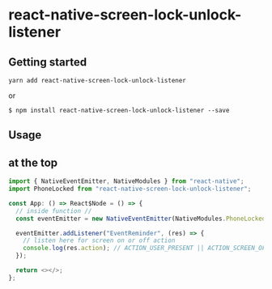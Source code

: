 # react-native-screen-lock-unlock-listener

## Getting started

`yarn add react-native-screen-lock-unlock-listener`

or

`$ npm install react-native-screen-lock-unlock-listener --save`

## Usage

## at the top

```javascript
import { NativeEventEmitter, NativeModules } from "react-native";
import PhoneLocked from "react-native-screen-lock-unlock-listener";

const App: () => React$Node = () => {
  // inside function //
  const eventEmitter = new NativeEventEmitter(NativeModules.PhoneLocked);

  eventEmitter.addListener("EventReminder", (res) => {
    // listen here for screen on or off action
    console.log(res.action); // ACTION_USER_PRESENT || ACTION_SCREEN_OFF || ACTION_SCREEN_ON
  });

  return <></>;
};
```
